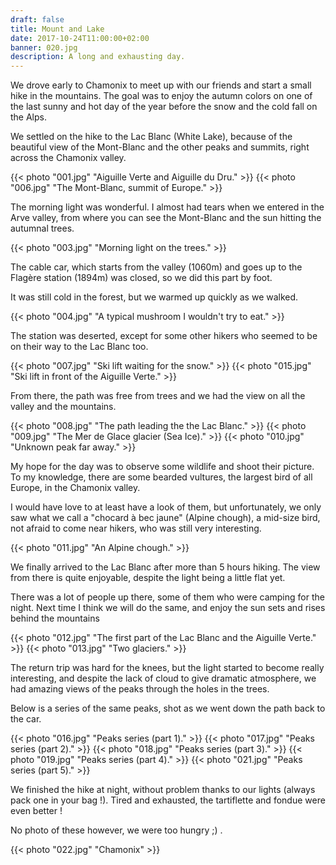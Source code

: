 ```yaml
---
draft: false
title: Mount and Lake
date: 2017-10-24T11:00:00+02:00
banner: 020.jpg
description: A long and exhausting day.
---
```


We drove early to Chamonix to meet up with our friends and start a small hike in the mountains. The goal was to enjoy the autumn colors on one of the last sunny and hot day of the year before the snow and the cold fall on the Alps.

We settled on the hike to the Lac Blanc (White Lake), because of the beautiful view of the Mont-Blanc and the other peaks and summits, right across the Chamonix valley.

{{< photo "001.jpg" "Aiguille Verte and Aiguille du Dru." >}}
{{< photo "006.jpg" "The Mont-Blanc, summit of Europe." >}}

The morning light was wonderful. I almost had tears when we entered in the Arve valley, from where you can see the Mont-Blanc and the sun hitting the autumnal trees.

{{< photo "003.jpg" "Morning light on the trees." >}}

The cable car, which starts from the valley (1060m) and goes up to the Flagère station (1894m) was closed, so we did this part by foot.

It was still cold in the forest, but we warmed up quickly as we walked.

{{< photo "004.jpg" "A typical mushroom I wouldn't try to eat." >}}

The station was deserted, except for some other hikers who seemed to be on their way to the Lac Blanc too.

{{< photo "007.jpg" "Ski lift waiting for the snow." >}}
{{< photo "015.jpg" "Ski lift in front of the Aiguille Verte." >}}

From there, the path was free from trees and we had the view on all the valley and the mountains.

{{< photo "008.jpg" "The path leading the the Lac Blanc." >}}
{{< photo "009.jpg" "The Mer de Glace glacier (Sea Ice)." >}}
{{< photo "010.jpg" "Unknown peak far away." >}}

My hope for the day was to observe some wildlife and shoot their picture. To my knowledge, there are some bearded vultures, the largest bird of all Europe, in the Chamonix valley.

I would have love to at least have a look of them, but unfortunately, we only saw what we call a "chocard à bec jaune" (Alpine chough), a mid-size bird, not afraid to come near hikers, who was still very interesting.

{{< photo "011.jpg" "An Alpine chough." >}}

We finally arrived to the Lac Blanc after more than 5 hours hiking. The view from there is quite enjoyable, despite the light being a little flat yet.

There was a lot of people up there, some of them who were camping for the night. Next time I think we will do the same, and enjoy the sun sets and rises behind the mountains

{{< photo "012.jpg" "The first part of the Lac Blanc and the Aiguille Verte." >}}
{{< photo "013.jpg" "Two glaciers." >}}

The return trip was hard for the knees, but the light started to become really interesting, and despite the lack of cloud to give dramatic atmosphere, we had amazing views of the peaks through the holes in the trees.

Below is a series of the same peaks, shot as we went down the path back to the car.

{{< photo "016.jpg" "Peaks series (part 1)." >}}
{{< photo "017.jpg" "Peaks series (part 2)." >}}
{{< photo "018.jpg" "Peaks series (part 3)." >}}
{{< photo "019.jpg" "Peaks series (part 4)." >}}
{{< photo "021.jpg" "Peaks series (part 5)." >}}

We finished the hike at night, without problem thanks to our lights (always pack one in your bag !). Tired and exhausted, the tartiflette and fondue were even better !

No photo of these however, we were too hungry ;) .

{{< photo "022.jpg" "Chamonix" >}}
